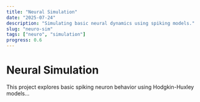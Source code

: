 ```yaml
---
title: "Neural Simulation"
date: "2025-07-24"
description: "Simulating basic neural dynamics using spiking models."
slug: "neuro-sim"
tags: ["neuro", "simulation"]
progress: 0.6
---
```


# Neural Simulation

This project explores basic spiking neuron behavior using Hodgkin-Huxley models...
